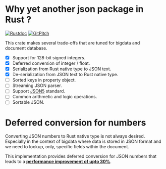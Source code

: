Why yet another json package in Rust ?
======================================

[![Rustdoc](https://img.shields.io/badge/rustdoc-hosted-blue.svg)](https://docs.rs/jsondata)
[![GitPitch](https://gitpitch.com/assets/badge.svg)](https://gitpitch.com/bnclabs/jsondata/master?grs=github)

This crate makes several trade-offs that are tuned for bigdata
and document database.

* [x] Support for 128-bit signed integers.
* [x] Deferred conversion of integer / float.
* [x] Serialization from Rust native type to JSON text.
* [x] De-serialization from JSON text to Rust native type.
* [ ] Sorted keys in property object.
* [ ] Streaming JSON parser.
* [ ] Support [JSON5](json5.org) standard.
* [ ] Common arithmetic and logic operations.
* [ ] Sortable JSON.

Deferred conversion for numbers
===============================

Converting JSON numbers to Rust native type is not always desired.
Especially in the context of bigdata where data is stored in JSON
format and we need to lookup, only, specific fields within the document.

This implementation provides deferred conversion for JSON numbers
that leads to a **[performance improvement of upto 30%](commit-deferred)**.

[commit-deferred]: https://github.com/bnclabs/jsondata/commit/70e6dedf0121f16e130f224daaa23948f5a5d782
